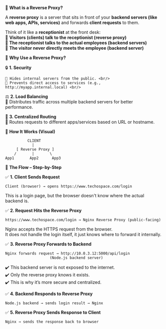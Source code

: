 🔄 **What is a Reverse Proxy?** <br/>

A **reverse proxy** is a server that sits in front of your **backend servers (like web apps, APIs, services)** and forwards **client requests** to them. <br/>

Think of it like a **receptionist** at the front desk: <br/>
📢 **Visitors (clients) talk to the receptionist (reverse proxy)** <br/>
📢 **The receptionist talks to the actual employees (backend servers)** <br/>
📢 **The visitor never directly meets the employee (backend server)** <br/>

🧠 **Why Use a Reverse Proxy?** <br/>

🔒 **1. Security** <br/>

    📎 Hides internal servers from the public. <br/>
    📎 Prevents direct access to services (e.g., http://myapp.internal.local) <br/>

⚖️ **2. Load Balancing** <br/>
    📎 Distributes traffic across multiple backend servers for better performance. <br/>

🧩 **3. Centralized Routing** <br/>
    📎 Routes requests to different apps/services based on URL or hostname. <br/>

🔧 **How It Works (Visual)** <br/>

              CLIENT  
                |   
         [ Reverse Proxy ] 
        /       |       \  
    App1       App2      App3 


🔁 **The Flow – Step-by-Step** <br/>

✅ **1. Client Sends Request** <br/>

    Client (browser) → opens https://www.techospace.com/login 
This is a login page, but the browser doesn't know where the actual backend is. <br/>

✅ **2. Request Hits the Reverse Proxy** <br/>

    https://www.techospace.com/login → Nginx Reverse Proxy (public-facing) 
   
   Nginx accepts the HTTPS request from the browser. <br/>
   It does not handle the login itself, it just knows where to forward it internally. <br/>

✅ **3. Reverse Proxy Forwards to Backend** <br/>

    Nginx forwards request → http://10.0.3.12:5000/api/login
                        (Node.js backend server)


✔️ This backend server is not exposed to the internet. <br/>
✔️ Only the reverse proxy knows it exists. <br/>
✔️ This is why it’s more secure and centralized. <br/>

✅ **4. Backend Responds to Reverse Proxy** <br/>

    Node.js backend → sends login result → Nginx    

✅ **5. Reverse Proxy Sends Response to Client** <br/>

    Nginx → sends the response back to browser

